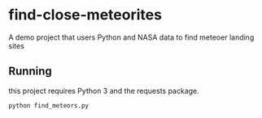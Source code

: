 # find-close-meteorites
A demo project that users Python and NASA data to find meteoer landing sites

## Running

this project requires Python 3 and the requests package.

`python find_meteors.py`



